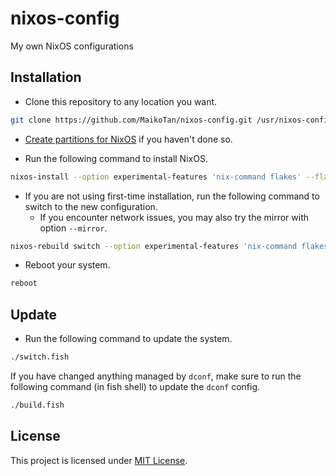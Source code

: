 # nixos-config

My own NixOS configurations

## Installation

- Clone this repository to any location you want.

```bash
git clone https://github.com/MaikoTan/nixos-config.git /usr/nixos-config
```

- [Create partitions for NixOS](https://nixos.org/manual/nixos/stable/#sec-installation-manual-partitioning) if you haven't done so.

- Run the following command to install NixOS.

```bash
nixos-install --option experimental-features 'nix-command flakes' --flake "/usr/nixos-config#<hostname>"
```

- If you are not using first-time installation, run the following command to switch to the new configuration.
    - If you encounter network issues, you may also try the mirror with option `--mirror`.

```bash
nixos-rebuild switch --option experimental-features 'nix-command flakes' --flake ".#<hostname>"
```

- Reboot your system.

```bash
reboot
```

## Update

- Run the following command to update the system.

```bash
./switch.fish
```

If you have changed anything managed by `dconf`, make sure to run the following command (in fish shell) to update the `dconf` config.

```bash
./build.fish
```

## License

This project is licensed under [MIT License](./LICENSE).
